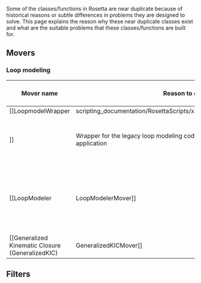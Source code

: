 Some of the classes/functions in Rosetta are near duplicate because of historical reasons or subtle differences in problems they are designed to solve. This page explains the reason why these near duplicate classes exist and what are the suitable problems that these classes/functions are built for.

## Movers

### Loop modeling

|Mover name | Reason to exist | Suitable problems to solve|
|---|---|---|
|[[LoopmodelWrapper | scripting_documentation/RosettaScripts/xsd/mover_LoopmodelWrapper_type
]] | Wrapper for the legacy loop modeling code for the [[Loop modeling application | loopmodel]] such that it can be used through the RosettaScripts interface| Use this mover when you want to recapitulate the behavior of the [[Loop modeling application | loopmodel]]. Code under this mover is to be deprecated, use [[LoopModeler|LoopModelerMover]] |
|[[LoopModeler|LoopModelerMover]] | A refactored version of the legacy loop modeling code. Should be used through the RosettaScripts interface. | For protein loop modeling problems, use this mover. |
|[[Generalized Kinematic Closure (GeneralizedKIC)|GeneralizedKICMover]] | | |


## Filters